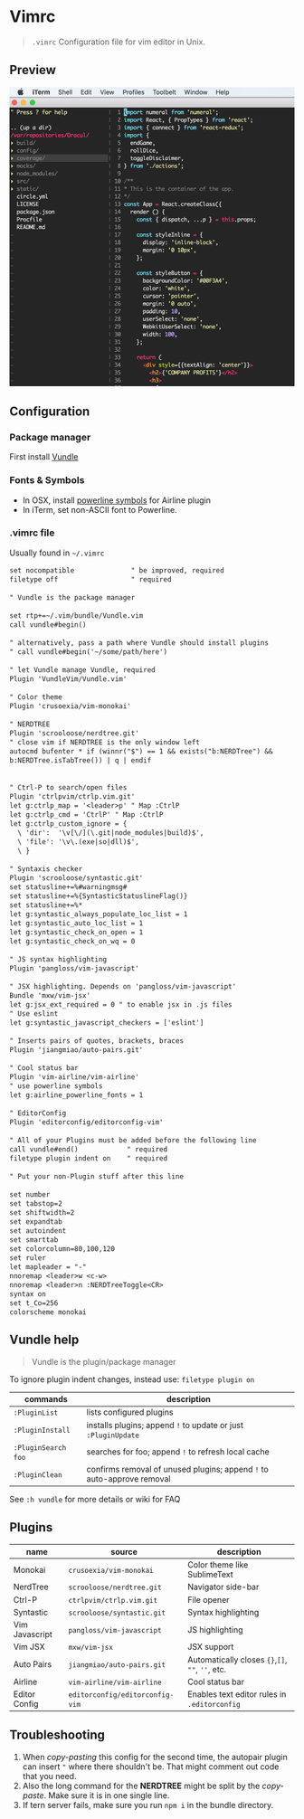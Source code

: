 # Vimrc

> `.vimrc` Configuration file for vim editor in Unix.

## Preview

![](vim-preview.png)

## Configuration

### Package manager

First install [Vundle](https://github.com/VundleVim/Vundle.Vim)

### Fonts & Symbols

- In OSX, install [powerline symbols](https://powerline.readthedocs.org/en/latest/installation/linux.html#font-installation) for Airline plugin 
- In iTerm, set non-ASCII font to Powerline.

### .vimrc file

Usually found in `~/.vimrc`


```
set nocompatible              " be improved, required
filetype off                  " required

" Vundle is the package manager

set rtp+=~/.vim/bundle/Vundle.vim
call vundle#begin()

" alternatively, pass a path where Vundle should install plugins
" call vundle#begin('~/some/path/here')

" let Vundle manage Vundle, required
Plugin 'VundleVim/Vundle.vim'

" Color theme
Plugin 'crusoexia/vim-monokai'

" NERDTREE
Plugin 'scrooloose/nerdtree.git'
" close vim if NERDTREE is the only window left
autocmd bufenter * if (winnr("$") == 1 && exists("b:NERDTree") && b:NERDTree.isTabTree()) | q | endif 


" Ctrl-P to search/open files
Plugin 'ctrlpvim/ctrlp.vim.git'
let g:ctrlp_map = '<leader>p' " Map :CtrlP
let g:ctrlp_cmd = 'CtrlP' " Map :CtrlP
let g:ctrlp_custom_ignore = {
  \ 'dir':  '\v[\/](\.git|node_modules|build)$',
  \ 'file': '\v\.(exe|so|dll)$',
  \ }

" Syntaxis checker
Plugin 'scrooloose/syntastic.git'
set statusline+=%#warningmsg#
set statusline+=%{SyntasticStatuslineFlag()}
set statusline+=%*
let g:syntastic_always_populate_loc_list = 1
let g:syntastic_auto_loc_list = 1
let g:syntastic_check_on_open = 1
let g:syntastic_check_on_wq = 0

" JS syntax highlighting
Plugin 'pangloss/vim-javascript'

" JSX highlighting. Depends on 'pangloss/vim-javascript'
Bundle 'mxw/vim-jsx'
let g:jsx_ext_required = 0 " to enable jsx in .js files
" Use eslint
let g:syntastic_javascript_checkers = ['eslint'] 

" Inserts pairs of quotes, brackets, braces
Plugin 'jiangmiao/auto-pairs.git'

" Cool status bar
Plugin 'vim-airline/vim-airline'
" use powerline symbols
let g:airline_powerline_fonts = 1

" EditorConfig
Plugin 'editorconfig/editorconfig-vim'

" All of your Plugins must be added before the following line
call vundle#end()            " required
filetype plugin indent on    " required

" Put your non-Plugin stuff after this line

set number
set tabstop=2
set shiftwidth=2
set expandtab
set autoindent
set smarttab
set colorcolumn=80,100,120
set ruler
let mapleader = "-"
nnoremap <leader>w <c-w>
nnoremap <leader>n :NERDTreeToggle<CR>
syntax on
set t_Co=256
colorscheme monokai
```

## Vundle help

> Vundle is the plugin/package manager

To ignore plugin indent changes, instead use:
`filetype plugin on`

commands | description
-------- | -----------
`:PluginList` | lists configured plugins
`:PluginInstall` | installs plugins; append `!` to update or just `:PluginUpdate`
`:PluginSearch foo` | searches for foo; append `!` to refresh local cache
`:PluginClean` | confirms removal of unused plugins; append `!` to auto-approve removal

See `:h vundle` for more details or wiki for FAQ

## Plugins


name | source | description
---- | ------ | -----------
Monokai | `crusoexia/vim-monokai` | Color theme like SublimeText
NerdTree | `scrooloose/nerdtree.git` | Navigator side-bar
Ctrl-P | `ctrlpvim/ctrlp.vim.git` | File opener
Syntastic | `scrooloose/syntastic.git` | Syntax highlighting
Vim Javascript | `pangloss/vim-javascript` | JS highlighting
Vim JSX | `mxw/vim-jsx` | JSX support
Auto Pairs | `jiangmiao/auto-pairs.git` | Automatically closes `{}`,`[]`, `""`, `''`, etc.
Airline | `vim-airline/vim-airline` | Cool status bar
Editor Config | `editorconfig/editorconfig-vim` | Enables text editor rules in `.editorconfig`


## Troubleshooting

1. When *copy-pasting* this config for the second time, the autopair plugin can insert `"` where there
shouldn't be.  That might comment out code that you need.
2. Also the long command for the **NERDTREE** might be split by the *copy-paste*. Make sure it is in one single line.
3. If tern server fails, make sure you run `npm i` in the bundle directory.